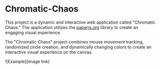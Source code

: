 # Chromatic-Chaos

This project is a dynamic and interactive web application called "Chromatic Chaos." The application utilizes the [paperjs.org](http://paperjs.org/) library to create an engaging visual experience.

The "Chromatic Chaos" project combines mouse movement tracking, randomized circle creation, and dynamically changing colors to create an interactive visual experience on the canvas.

![Example](image link)
